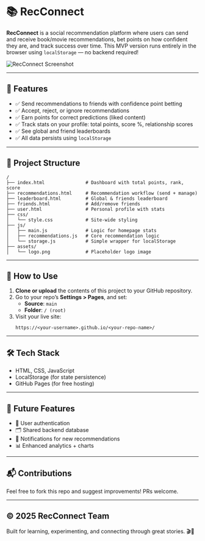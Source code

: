 # 📚 RecConnect

**RecConnect** is a social recommendation platform where users can send and receive book/movie recommendations, bet points on how confident they are, and track success over time. This MVP version runs entirely in the browser using `localStorage` — no backend required!

![RecConnect Screenshot](assets/logo.png)

---

## 🔧 Features

- ✅ Send recommendations to friends with confidence point betting
- ✅ Accept, reject, or ignore recommendations
- ✅ Earn points for correct predictions (liked content)
- ✅ Track stats on your profile: total points, score %, relationship scores
- ✅ See global and friend leaderboards
- ✅ All data persists using `localStorage`

---

## 📁 Project Structure

```
/
├── index.html               # Dashboard with total points, rank, score
├── recommendations.html     # Recommendation workflow (send + manage)
├── leaderboard.html         # Global & friends leaderboard
├── friends.html             # Add/remove friends
├── user.html                # Personal profile with stats
├── css/
│   └── style.css            # Site-wide styling
├── js/
│   ├── main.js              # Logic for homepage stats
│   ├── recommendations.js   # Core recommendation logic
│   └── storage.js           # Simple wrapper for localStorage
├── assets/
│   └── logo.png             # Placeholder logo image
```

---

## 🚀 How to Use

1. **Clone or upload** the contents of this project to your GitHub repository.
2. Go to your repo’s **Settings > Pages**, and set:
   - **Source**: `main`
   - **Folder**: `/ (root)`
3. Visit your live site:
   ```
   https://<your-username>.github.io/<your-repo-name>/
   ```

---

## 🛠 Tech Stack

- HTML, CSS, JavaScript
- LocalStorage (for state persistence)
- GitHub Pages (for free hosting)

---

## 🔮 Future Features

- 🔐 User authentication
- 🗂️ Shared backend database
- 🔔 Notifications for new recommendations
- 📊 Enhanced analytics + charts

---

## 📬 Contributions

Feel free to fork this repo and suggest improvements! PRs welcome.

---

## © 2025 RecConnect Team

Built for learning, experimenting, and connecting through great stories. 🎬📖
